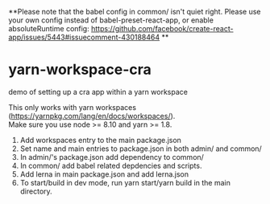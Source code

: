 **Please note that the babel config in common/ isn't quiet right.  Please use your own config instead of babel-preset-react-app, or enable absoluteRuntime config: https://github.com/facebook/create-react-app/issues/5443#issuecomment-430188464 **


# yarn-workspace-cra
demo of setting up a cra app within a yarn workspace

This only works with yarn workspaces (https://yarnpkg.com/lang/en/docs/workspaces/).  
Make sure you use node >= 8.10 and yarn >= 1.8.

1. Add workspaces entry to the main package.json
1. Set name and main entries to package.json in both admin/ and common/
1. In admin/'s package.json add dependency to common/
1. In common/ add babel related depdencies and scripts.
1. Add lerna in main package.json and add lerna.json
1. To start/build in dev mode, run yarn start/yarn build in the main directory.
